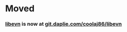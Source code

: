 # Moved
### [libevn](https://git.daplie.com/coolaj86/libevn) is now at [git.daplie.com/coolaj86/libevn](https://git.daplie.com/coolaj86/libevn)
